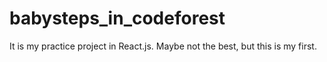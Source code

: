 # babysteps_in_codeforest
It is my practice project in React.js. Maybe not the best, but this is my first.
